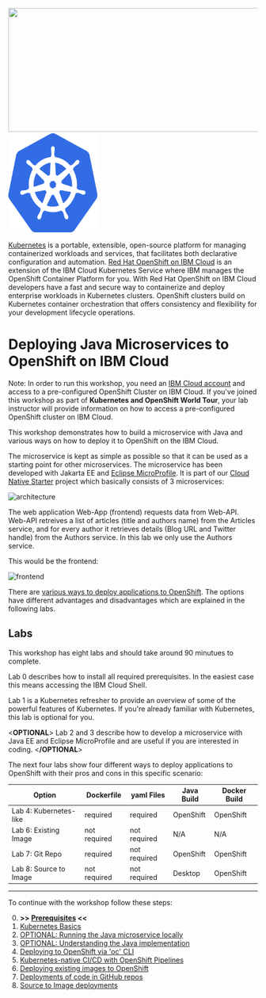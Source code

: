 <img src="images/os_logo.png" width="680" height="250" /> <img src="https://github.com/kubernetes/kubernetes/blob/master/logo/logo.png" width="180" height="200" />

[Kubernetes](https://kubernetes.io/) is a portable, extensible, open-source platform for managing containerized workloads and services, that facilitates both declarative configuration and automation. [Red Hat OpenShift on IBM Cloud](https://cloud.ibm.com/docs/openshift?topic=openshift-why_openshift) is an extension of the IBM Cloud Kubernetes Service where IBM manages the OpenShift Container Platform for you. With Red Hat OpenShift on IBM Cloud developers have a fast and secure way to containerize and deploy enterprise workloads in Kubernetes clusters. OpenShift clusters build on Kubernetes container orchestration that offers consistency and flexibility for your development lifecycle operations.


# Deploying Java Microservices to OpenShift on IBM Cloud

Note: In order to run this workshop, you need an [IBM Cloud account](https://cloud.ibm.com/registration) and access to a pre-configured OpenShift Cluster on IBM Cloud. If you've joined this workshop as part of **Kubernetes and OpenShift World Tour**, your lab instructor will provide information on how to access a pre-configured OpenShift cluster on IBM Cloud.

This workshop demonstrates how to build a microservice with Java and various ways on how to deploy it to OpenShift on the IBM Cloud. 

The microservice is kept as simple as possible so that it can be used as a starting point for other microservices. The microservice has been developed with Jakarta EE and [Eclipse MicroProfile](https://microprofile.io/). It is part of our [Cloud Native Starter](https://github.com/IBM/cloud-native-starter) project which basically consists of 3 microservices:

![architecture](images/cns-architecture.png)

The web application Web-App (frontend) requests data from Web-API. Web-API retreives a list of articles (title and authors name) from the Articles service, and for every author it retrieves details (Blog URL and Twitter handle) from the Authors service. In this lab we only use the Authors service.

This would be the frontend:

![frontend](images/frontend.png)

There are [various ways to deploy applications to OpenShift](http://heidloff.net/article/deploying-open-liberty-microservices-openshift/). The options have different advantages and disadvantages which are explained in the following labs.

## Labs

This workshop has eight labs and should take around 90 minutues to complete. 

Lab 0 describes how to install all required prerequisites. In the easiest case this means accessing the IBM Cloud Shell.

Lab 1 is a Kubernetes refresher to provide an overview of some of the powerful features of Kubernetes. If you're already familiar with Kubernetes, this lab is optional for you.

<**OPTIONAL**>
Lab 2 and 3 describe how to develop a microservice with Java EE and Eclipse MicroProfile and are useful if you are interested in coding.
<**/OPTIONAL**>

The next four labs show four different ways to deploy applications to OpenShift with their pros and cons in this specific scenario:

| Option | Dockerfile | yaml Files | Java Build | Docker Build |
| - | - | - | - | - |
| Lab 4: Kubernetes-like | required | required | OpenShift | OpenShift |
| Lab 6: Existing Image  | not required  | not required | N/A | N/A |
| Lab 7: Git Repo | required  | not required | OpenShift | OpenShift |
| Lab 8: Source to Image | not required | not required | Desktop | OpenShift |

---

To continue with the workshop follow these steps:

0. **>> [Prerequisites](0-prereqs.md) <<**
1. [Kubernetes Basics](1-k8s.md)
2. [OPTIONAL: Running the Java microservice locally](2-docker.md)
3. [OPTIONAL: Understanding the Java implementation](3-java.md)
4. [Deploying to OpenShift via 'oc' CLI](4-openshift.md)
5. [Kubernetes-native CI/CD with OpenShift Pipelines](5-openshift-pipelines.md)
6. [Deploying existing images to OpenShift](6-existing-image.md)
7. [Deployments of code in GitHub repos](7-github.md)
8. [Source to Image deployments](8-source-to-image.md)

